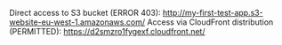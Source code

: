 Direct access to S3 bucket (ERROR 403): http://my-first-test-app.s3-website-eu-west-1.amazonaws.com/
Access via CloudFront distribution (PERMITTED): https://d2smzro1fygexf.cloudfront.net/